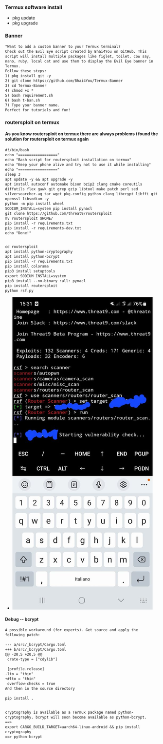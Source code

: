 ### Termux software install
* pkg update
* pkg upgrade
### Banner
```
"Want to add a custom banner to your Termux terminal?
Check out the Evil Eye script created by Bhai4You on GitHub. This script will install multiple packages like figlet, toilet, cow say, nano, ruby, local cat and use them to display the Evil Eye banner in Termux.
Follow these steps:
1) pkg install git -y
2) git clone https://github.com/Bhai4You/Termux-Banner
3) cd Termux-Banner
4) chmod +x *
5) bash requirement.sh
6) bash t-ban.sh
7) Type your banner name.
Perfect for tutorials and fun!
```
### routersploit on termux 
#### As you know routersploit on termux there are always problems i found the solution for routersploit on termux again
```
#!/bin/bash
echo "=================="
echo "Bash script for routersploit installation on termux"
echo "Keep your phone alive and try not to use it while installing"
echo "=================="
sleep 3
apt update -y && apt upgrade -y
apt install autoconf automake bison bzip2 clang cmake coreutils diffutils flex gawk git grep gzip libtool make patch perl sed silversearcher-ag tar wget pkg-config python clang libcrypt libffi git openssl libsodium -y
python -m pip install wheel
SODIUM_INSTALL=system pip install pynacl
git clone https://github.com/threat9/routersploit
mv routersploit $HOME/
pip install -r requirements.txt
pip install -r requirements-dev.txt
echo "Done!"
```
##
```
cd routersploit
apt install python-cryptography
apt install python-bcrypt
pip install -r requirements.txt
pip install colorama
pip3 install setuptools
export SODIUM_INSTALL=system
pip3 install --no-binary :all: pynacl
pip install routersploit
python rsf.py
```
* ![routerspolit](https://github.com/jumbokh/Network-class/blob/main/images/routerspolit.jpg)
####
#### Debug -- bcrypt
```
A possible workaround (for experts). Get source and apply the following patch:

--- a/src/_bcrypt/Cargo.toml
+++ b/src/_bcrypt/Cargo.toml
@@ -20,5 +20,5 @@
 crate-type = ["cdylib"]
 
 [profile.release]
-lto = "thin"
+#lto = "thin"
 overflow-checks = true
And then in the source directory

pip install .
```
##
```
cryptography is available as a Termux package named python-cryptography. bcrypt will soon become available as python-bcrypt.
==>
export CARGO_BUILD_TARGET=aarch64-linux-android && pip install cryptography
==> python-bcrypt
```
